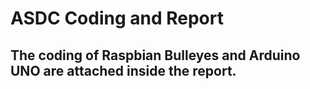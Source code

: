 # ASDC Coding and Report

## The coding of Raspbian Bulleyes and Arduino UNO are attached inside the report.
